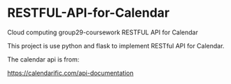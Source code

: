# RESTFUL-API-for-Calendar
Cloud computing group29-coursework RESTFUL API for Calendar

This project is use python and flask to implement RESTful API for Calendar.

The calendar api is from:

https://calendarific.com/api-documentation
